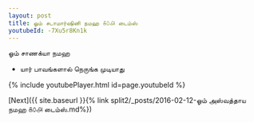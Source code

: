 ```yaml
---
layout: post
title: ஓம் சடாமார்ஷினி நமஹ ௧௦௮ டைம்ஸ்
youtubeId: -7Xu5r8Kn1k
---
```

 
 
 ஓம் சாணக்யா நமஹ  
 
 -  யார் பாவங்களால் நெருங்க முடியாது 
 
  
 
  
 
 
 
 
 
 


{% include youtubePlayer.html id=page.youtubeId %}
 
[Next]({{ site.baseurl }}{% link  split2/_posts/2016-02-12-ஓம் அஸ்வத்தாய நமஹ ௧௦௮ டைம்ஸ்.md%})
 
